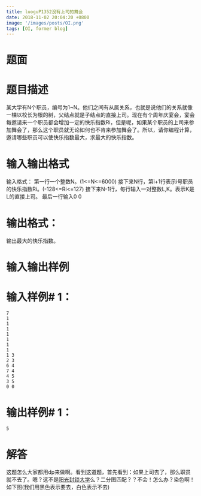 ```yaml
---
title: luoguP1352没有上司的舞会
date: 2018-11-02 20:04:20 +0800
image: '/images/posts/OI.png'
tags: [OI, former blog]
---
```


# 题面
# 题目描述
某大学有N个职员，编号为1~N。他们之间有从属关系，也就是说他们的关系就像一棵以校长为根的树，父结点就是子结点的直接上司。现在有个周年庆宴会，宴会每邀请来一个职员都会增加一定的快乐指数Ri，但是呢，如果某个职员的上司来参加舞会了，那么这个职员就无论如何也不肯来参加舞会了。所以，请你编程计算，邀请哪些职员可以使快乐指数最大，求最大的快乐指数。
# 输入输出格式
输入格式：
第一行一个整数N。(1<=N<=6000)
接下来N行，第i+1行表示i号职员的快乐指数Ri。(-128<=Ri<=127)
接下来N-1行，每行输入一对整数L,K。表示K是L的直接上司。
最后一行输入0 0
# 输出格式：
输出最大的快乐指数。

# 输入输出样例
#  输入样例# 1： 
```
7
1
1
1
1
1
1
1
1 3
2 3
6 4
7 4
4 5
3 5
0 0
```
#  输出样例# 1： 
```
5
```
# 解答
这题怎么大家都用dp来做啊。看到这道题，首先看到：如果上司去了，那么职员就不去了。嗯？这不是[阳光封锁大学](https://www.luogu.org/problemnew/show/P1330)么？二分图匹配？？不会！怎么办？染色啊！如下图(我们用黑色表示要去，白色表示不去)



